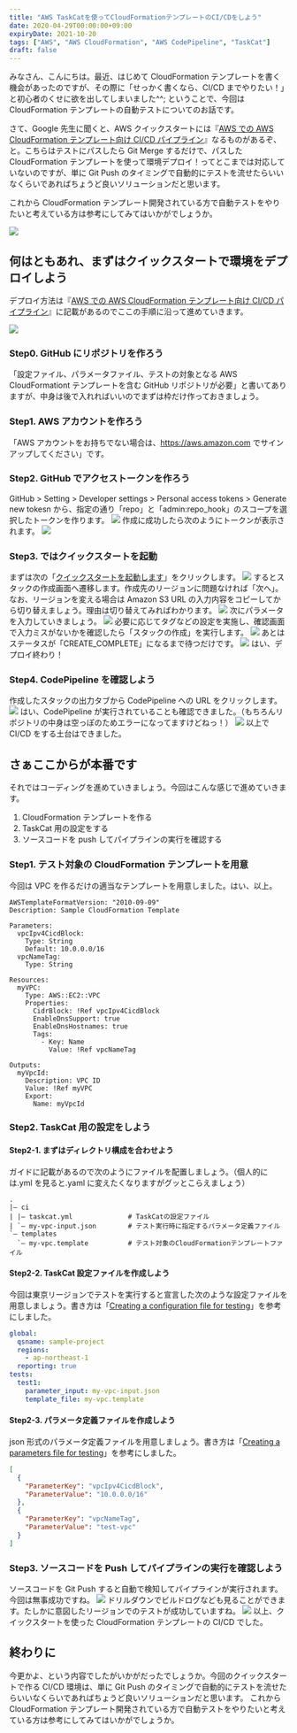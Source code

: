 ```yaml
---
title: "AWS TaskCatを使ってCloudFormationテンプレートのCI/CDをしよう"
date: 2020-04-29T00:00:00+09:00
expiryDate: 2021-10-20
tags: ["AWS", "AWS CloudFormation", "AWS CodePipeline", "TaskCat"]
draft: false
---
```


みなさん、こんにちは。最近、はじめて CloudFormation テンプレートを書く機会があったのですが、その際に「せっかく書くなら、CI/CD までやりたい！」と初心者のくせに欲を出してしまいました^^; ということで、今回は CloudFormation テンプレートの自動テストについてのお話です。

さて、Google 先生に聞くと、AWS クイックスタートには『[AWS での AWS CloudFormation テンプレート向け CI/CD パイプライン]』なるものがあるぞ、と。こちらはテストにパスしたら Git Merge するだけで、パスした CloudFormation テンプレートを使って環境デプロイ！ってとこまでは対応していないのですが、単に Git Push のタイミングで自動的にテストを流せたらいいなくらいであればちょうど良いソリューションだと思います。

これから CloudFormation テンプレート開発されている方で自動テストをやりたいと考えている方は参考にしてみてはいかがでしょうか。

![](images/cicd-pipeline.png)

## 何はともあれ、まずはクイックスタートで環境をデプロイしよう

デプロイ方法は『[AWS での AWS CloudFormation テンプレート向け CI/CD パイプライン]』に記載があるのでここの手順に沿って進めていきます。

![](images/how2deploy.jpg)

### Step0. GitHub にリポジトリを作ろう

「設定ファイル、パラメータファイル、テストの対象となる AWS CloudFormationt テンプレートを含む GitHub リポジトリが必要」と書いてありますが、中身は後で入れればいいのでまずは枠だけ作っておきましょう。

### Step1. AWS アカウントを作ろう

「AWS アカウントをお持ちでない場合は、https://aws.amazon.com でサインアップしてください」です。

### Step2. GitHub でアクセストークンを作ろう

GitHub > Setting > Developer settings > Personal access tokens > Generate new tokesn から、指定の通り「repo」と「admin:repo_hook」のスコープを選択したトークンを作ります。
![](images/github-token1.jpg)
作成に成功したら次のようにトークンが表示されます。
![](images/github-token2.jpg)

### Step3. ではクイックスタートを起動

まずは次の「[クイックスタートを起動します]」をクリックします。
![](images/how2deploy1.jpg)
するとスタックの作成画面へ遷移します。作成先のリージョンに問題なければ「次へ」。
なお、リージョンを変える場合は Amazon S3 URL の入力内容をコピーしてから切り替えましょう。理由は切り替えてみればわかります。
![](images/select-template.jpg)
次にパラメータを入力していきましょう。
![](images/stack-detail.jpg)
必要に応じてタグなどの設定を実施し、確認画面で入力ミスがないかを確認したら「スタックの作成」を実行します。
![](images/stack-review.jpg)
あとはステータスが「CREATE_COMPLETE」になるまで待つだけです。
![](images/stack-create-complete.jpg)
はい、デプロイ終わり！

### Step4. CodePipeline を確認しよう

作成したスタックの出力タブから CodePipeline への URL をクリックします。
![](images/stack-output.jpg)
はい、CodePipeline が実行されていることも確認できました。（もちろんリポジトリの中身は空っぽのためエラーになってますけどねっ！）
![](images/codepipeline1.jpg)
以上で CI/CD をする土台はできました。

## さぁここからが本番です

それではコーディングを進めていきましょう。今回はこんな感じで進めていきます。

1. CloudFormation テンプレートを作る
2. TaskCat 用の設定をする
3. ソースコードを push してパイプラインの実行を確認する

### Step1. テスト対象の CloudFormation テンプレートを用意

今回は VPC を作るだけの適当なテンプレートを用意しました。はい、以上。

```yaml:my-vpc.template
AWSTemplateFormatVersion: "2010-09-09"
Description: Sample CloudFormation Template

Parameters:
  vpcIpv4CicdBlock:
    Type: String
    Default: 10.0.0.0/16
  vpcNameTag:
    Type: String

Resources:
  myVPC:
    Type: AWS::EC2::VPC
    Properties:
      CidrBlock: !Ref vpcIpv4CicdBlock
      EnableDnsSupport: true
      EnableDnsHostnames: true
      Tags:
        - Key: Name
          Value: !Ref vpcNameTag

Outputs:
  myVpcId:
    Description: VPC ID
    Value: !Ref myVPC
    Export:
      Name: myVpcId
```

### Step2. TaskCat 用の設定をしよう

#### Step2-1. まずはディレクトリ構成を合わせよう

ガイドに記載があるので次のようにファイルを配置しましょう。（個人的には.yml を見ると.yaml に変えたくなりますがグッとこらえましょう）

```txt:ディレクトリ構成
.
|– ci
| |– taskcat.yml              # TaskCatの設定ファイル
| `– my-vpc-input.json        # テスト実行時に指定するパラメータ定義ファイル
`– templates
  `– my-vpc.template          # テスト対象のCloudFormationテンプレートファイル
```

#### Step2-2. TaskCat 設定ファイルを作成しよう

今回は東京リージョンでテストを実行すると宣言した次のような設定ファイルを用意しましょう。書き方は「[Creating a configuration file for testing]」を参考にしました。

```yaml:taskcat.yml
global:
  qsname: sample-project
  regions:
    - ap-northeast-1
  reporting: true
tests:
  test1:
    parameter_input: my-vpc-input.json
    template_file: my-vpc.template
```

#### Step2-3. パラメータ定義ファイルを作成しよう

json 形式のパラメータ定義ファイルを用意しましょう。書き方は「[Creating a parameters file for testing]」を参考にしました。

```json:my-vpc-input.json
[
  {
    "ParameterKey": "vpcIpv4CicdBlock",
    "ParameterValue": "10.0.0.0/16"
  },
  {
    "ParameterKey": "vpcNameTag",
    "ParameterValue": "test-vpc"
  }
]
```

### Step3. ソースコードを Push してパイプラインの実行を確認しよう

ソースコードを Git Push すると自動で検知してパイプラインが実行されます。今回は無事成功ですね。
![](images/codepipeline2.jpg)
ドリルダウンでビルドログなども見ることができます。たしかに意図したリージョンでのテストが成功していますね。
![](images/codebuild.jpg)
以上、クイックスタートを使った CloudFormation テンプレートの CI/CD でした。

## 終わりに

今更かよ、という内容でしたがいかがだったでしょうか。今回のクイックスタートで作る CI/CD 環境は、単に Git Push のタイミングで自動的にテストを流せたらいいなくらいであればちょうど良いソリューションだと思います。
これから CloudFormation テンプレート開発されている方で自動テストをやりたいと考えている方は参考にしてみてはいかがでしょうか。

[aws での aws cloudformation テンプレート向け ci/cd パイプライン]: https://aws.amazon.com/jp/quickstart/architecture/cicd-taskcat/
[ci/cd with taskcat quick start guide]: https://docs.aws.amazon.com/quickstart/latest/cicd-taskcat/welcome.html
[aws-quickstart/quickstart-taskcat-ci]: https://github.com/aws-quickstart/quickstart-taskcat-ci
[クイックスタートを起動します]: https://fwd.aws/RKbgm
[ci/cd with taskcat quick start tester's guide]: https://aws-quickstart.github.io/testing.html
[creating a configuration file for testing]: https://aws-quickstart.github.io/input-files.html#config-file
[creating a parameters file for testing]: https://aws-quickstart.github.io/input-files.html#parm-file
